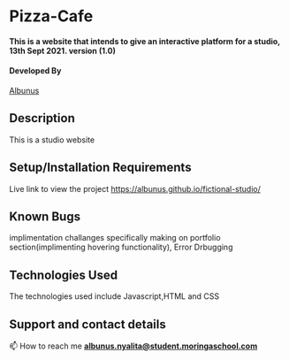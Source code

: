 # Pizza-Cafe
#### This is a website that intends to give an interactive platform for a studio, 13th Sept 2021. version (1.0)
#### Developed By 
[Albunus](https://github.com/albunus)

## Description
 This is a studio website
 
## Setup/Installation Requirements

Live link to view the project https://albunus.github.io/fictional-studio/

## Known Bugs
implimentation challanges specifically making on portfolio section(implimenting hovering functionality), Error Drbugging

## Technologies Used
The technologies used include Javascript,HTML and CSS 

<!--  ## Design for the project -->

## Support and contact details
📫 How to reach me **albunus.nyalita@student.moringaschool.com**
